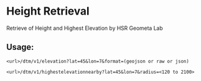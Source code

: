 # Height Retrieval

Retrieve of Height and Highest Elevation by HSR Geometa Lab

## Usage:
```
<url>/dtm/v1/elevation?lat=45&lon=7&format=(geojson or raw or json)
```
```
<url>/dtm/v1/highestelevationnearby?lat=45&lon=7&radius=<120 to 2100>
```
